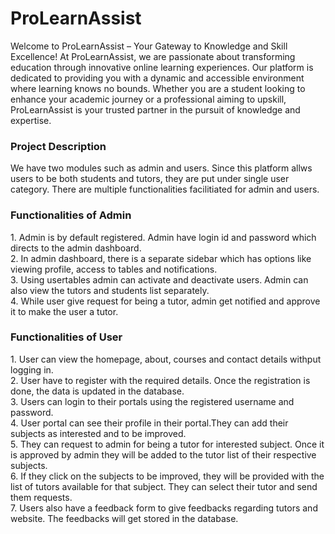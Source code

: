 <h1>ProLearnAssist</h1>

<p>Welcome to ProLearnAssist – Your Gateway to Knowledge and Skill Excellence! At ProLearnAssist,
we are passionate about transforming education through innovative online learning experiences. 
Our platform is dedicated to providing you with a dynamic and accessible environment where learning knows no bounds. 
Whether you are a student looking to enhance your academic journey or a professional aiming to upskill, 
ProLearnAssist is your trusted partner in the pursuit of knowledge and expertise.</p>

<h3>Project Description</h3>
We have two modules such as admin and users. Since this platform allws users to be both students and tutors, they are put under single user category. 
There are multiple functionalities facilitiated for admin and users.

<h3>Functionalities of Admin</h3>
  1. Admin is by default registered. Admin have login id and password which directs to the admin dashboard.<br>
  2. In admin dashboard, there is a separate sidebar which has options like viewing profile, access to tables and notifications.<br>
  3. Using usertables admin can activate and deactivate users. Admin can also view the tutors and students list separately.<br>
  4. While user give request for being a tutor, admin get notified and approve it to make the user a tutor.<br>
  

  <h3>Functionalities of User</h3>
  1. User can view the homepage, about, courses and contact details withput logging in.<br>
  2. User have to register with the required details. Once the registration is done, the data is updated in the database.<br>
  3. Users can login to their portals using the registered username and password. <br>
  4. User portal can see their profile in their portal.They can add their subjects as interested and to be improved.<br>
  5. They can request to admin for being a tutor for interested subject. Once it is approved by admin they will be added to the tutor list of their respective subjects.<br>
  6. If they click on the subjects to be improved, they will be provided with the list of tutors available for that subject. They can select their tutor and send them requests.<br>
  7. Users also have a feedback form to give feedbacks regarding tutors and website. The feedbacks will get stored in the database.<br>
  
